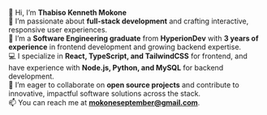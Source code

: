 👋 Hi, I’m **Thabiso Kenneth Mokone**  
👀 I’m passionate about **full-stack development** and crafting interactive, responsive user experiences.  
🌱 I’m a **Software Engineering graduate** from **HyperionDev** with **3 years of experience** in frontend development and growing backend expertise.  
💻 I specialize in **React, TypeScript, and TailwindCSS** for frontend, and have experience with **Node.js, Python, and MySQL** for backend development.  
💞️ I’m eager to collaborate on **open source projects** and contribute to innovative, impactful software solutions across the stack.  
📫 You can reach me at **mokoneseptember@gmail.com**. 

<!---
mokone-september/mokone-september is a ✨ special ✨ repository because its `README.md` (this file) appears on your GitHub profile.
You can click the Preview link to take a look at your changes.
--->
